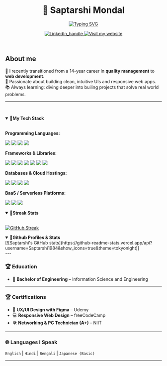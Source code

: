 <!-- GitHub README.md for Saptarshi Mondal -->

  <h1 align="center">🙏 Saptarshi Mondal</h1>

<p align="center">
  
  <a href="https://git.io/typing-svg">
    <img
      src="https://readme-typing-svg.demolab.com?font=Inter&weight=520&pause=1000&color=36BCF7FF&center=true&vCenter=true&width=520&lines=Full+stack+Web+Developer;AI+Engineer;Passionate+Learner;Coding+Enthusiast"
      alt="Typing SVG"
    />
  </a>
</p>

<p align="center">
  <a href="https://www.linkedin.com/in/saptarshi-mondal-b9242a11a/">
    <img src="https://img.shields.io/badge/LinkedIn-Connect-0A66C2?style=for-the-badge&logo=linkedin&logoColor=white" alt="LinkedIn_handle"/>
  </a>

  <a href="https://www.saptarshidevworks.com/en">
    <img src="https://img.shields.io/badge/Website-Visit-14B5E1?style=for-the-badge&logoColor=000000" alt="Visit my website"/>
  </a>
</p>




&nbsp;

## About me

🌱 I recently transitioned from a 14-year career in **quality management** to **web development**.  
🎨 Passionate about building clean, intuitive UIs and responsive web apps.  
📚 Always learning: diving deeper into builing projects that solve real world problems.

---

&nbsp;

<details open>
  <summary><b>🔗My Tech Stack</b></summary>
  &nbsp;
  <p><b>Programming Languages:</b></p>
  <p>
  <img src="https://img.shields.io/badge/HTML5-E34F26?style=for-the-badge&logo=html5&logoColor=fff"/>
  <img src="https://img.shields.io/badge/CSS3-1572B6?style=for-the-badge&logo=css3&logoColor=fff"/>
  <img src="https://img.shields.io/badge/JavaScript-F7DF1E?style=for-the-badge&logo=javascript&logoColor=000"/>
  <img src="https://img.shields.io/badge/TypeScript-3178C6?style=for-the-badge&logo=typescript&logoColor=fff"/>
</p>

<p><b>Frameworks & Libraries:</b></p>
<p>
   <img src="https://img.shields.io/badge/React-61DAFB?style=for-the-badge&logo=react&logoColor=000"/>
  <img src="https://img.shields.io/badge/Next.js-000000?style=for-the-badge&logo=nextdotjs&logoColor=fff"/>
  <img src="https://img.shields.io/badge/Tailwind-06B6D4?style=for-the-badge&logo=tailwindcss&logoColor=fff"/>
  <img src="https://img.shields.io/badge/Chakra_UI-319795?style=for-the-badge&logo=chakraui&logoColor=fff"/>
  <img src="https://img.shields.io/badge/shadcn%2Fui-000000?style=for-the-badge&logo=radixui&logoColor=fff"/>
  <img src="https://img.shields.io/badge/Vite-646CFF?style=for-the-badge&logo=vite&logoColor=fff"/>
  <img src="https://img.shields.io/badge/Framer_Motion-0055FF?style=for-the-badge&logo=framer&logoColor=fff"/>
</p>

<p><b>Databases & Cloud Hostings:</b></p>
<p>
  <img src="https://img.shields.io/badge/GitHub_Pages-181717?style=for-the-badge&logo=github&logoColor=fff"/>
  <img src="https://img.shields.io/badge/MySQL-4479A1?style=for-the-badge&logo=mysql&logoColor=fff"/>
  <img src="https://img.shields.io/badge/PostgreSQL-4169E1?style=for-the-badge&logo=postgresql&logoColor=fff"/>
  <img src="https://img.shields.io/badge/Vercel-000000?style=for-the-badge&logo=vercel&logoColor=fff"/>
</p>

<p><b>BaaS / Serverless Platforms:</b></p>
<p>
  <img src="https://img.shields.io/badge/Firebase-FFCA28?style=for-the-badge&logo=firebase&logoColor=000"/>
  <img src="https://img.shields.io/badge/Supabase-3FCF8E?style=for-the-badge&logo=supabase&logoColor=000"/>
  <img src="https://img.shields.io/badge/Appwrite-F02E65?style=for-the-badge&logo=appwrite&logoColor=fff"/>
</p>

</details>

<details open>
&nbsp;
  <summary>🔗<b>Streak Stats</b></summary>

  [![GitHub Streak](https://github-readme-streak-stats-roan-psi.vercel.app?user=Saptarshi1984&theme=tokyonight-duo&short_numbers=true&date_format=j%20M%5B%20Y%5D)](https://git.io/streak-stats)
</details>
<details open>
<summary>🔗<b>Github Profiles & Stats</b></summary>
[![Saptarshi's GitHub stats](https://github-readme-stats.vercel.app/api?username=Saptarshi1984&show_icons=true&theme=tokyonight)]
</details>
---

### 🏆 Education

- 🧩 **Bachelor of Engineering** – Information Science and Engineering

---

### 🏆 Certifications

- 🧩 **UX/UI Design with Figma** – Udemy
- 💻 **Responsive Web Design** – freeCodeCamp
- 🛠️ **Networking & PC Technician (A+)** – NIIT

---

### 🌐 Languages I Speak

`English` | `Hindi` | `Bengali` | `Japanese (Basic)`

---
